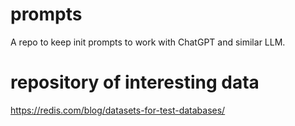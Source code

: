# prompts
A repo to keep init prompts to work with ChatGPT and similar LLM.


# repository of interesting data 
https://redis.com/blog/datasets-for-test-databases/
